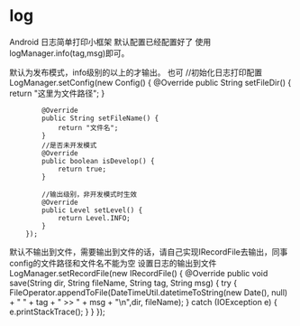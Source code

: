 # log
Android 日志简单打印小框架
默认配置已经配置好了
使用logManager.info(tag,msg)即可。

默认为发布模式，info级别的以上的才输出。
也可 //初始化日志打印配置
        LogManager.setConfig(new Config() {
            @Override
            public String setFileDir() {
                return "这里为文件路径";
            }

            @Override
            public String setFileName() {
                return "文件名";
            }
            //是否未开发模式
            @Override
            public boolean isDevelop() {
                return true;
            }

            //输出级别，非开发模式时生效
            @Override
            public Level setLevel() {
                return Level.INFO;
            }
        });
        
默认不输出到文件，需要输出到文件的话，请自己实现IRecordFile去输出，同事config的文件路径和文件名不能为空
设置日志的输出到文件
        LogManager.setRecordFile(new IRecordFile() {
                @Override
                public void save(String dir, String fileName, String tag, String msg) {
                try {
                        FileOperator.appendToFile(DateTimeUtil.datetimeToString(new Date(), null) + "  " + tag + " >> " + msg + "\n",dir, fileName);
                } catch (IOException e) {
                        e.printStackTrace();
                }
                }
        });

